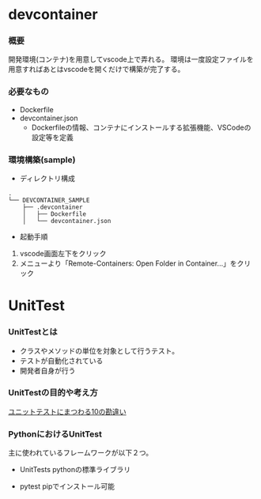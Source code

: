 # devcontainer

### 概要

開発環境(コンテナ)を用意してvscode上で弄れる。
環境は一度設定ファイルを用意すればあとはvscodeを開くだけで構築が完了する。

### 必要なもの

- Dockerfile
- devcontainer.json
  - Dockerfileの情報、コンテナにインストールする拡張機能、VSCodeの設定等を定義

### 環境構築(sample)

- ディレクトリ構成

```
.
└── DEVCONTAINER_SAMPLE
    ├── .devcontainer
    │   ├── Dockerfile
    │   └── devcontainer.json
```

- 起動手順

1. vscode画面左下をクリック
2. メニューより「Remote-Containers: Open Folder in Container...」をクリック

# UnitTest

### UnitTestとは

- クラスやメソッドの単位を対象として行うテスト。
- テストが自動化されている
- 開発者自身が行う

### UnitTestの目的や考え方

[ユニットテストにまつわる10の勘違い](https://dev.classmethod.jp/articles/10_errors_about_unit_testing/)

### PythonにおけるUnitTest

主に使われているフレームワークが以下２つ。

- UnitTests
pythonの標準ライブラリ

- pytest
pipでインストール可能
